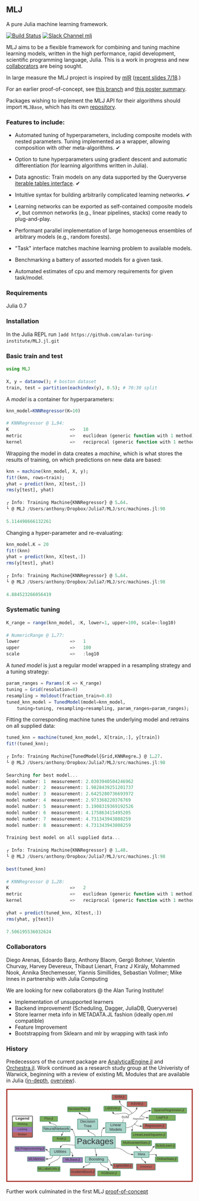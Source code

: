 ## MLJ

A pure Julia machine learning framework.

[![Build Status](https://travis-ci.com/alan-turing-institute/MLJ.jl.svg?branch=master)](https://travis-ci.com/alan-turing-institute/MLJ.jl)
[![Slack Channel mlj](https://img.shields.io/badge/chat-on%20slack-yellow.svg)](https://slackinvite.julialang.org/)

MLJ aims to be a flexible framework for combining and tuning machine
learning models, written in the high performance, rapid
development, scientific programming language, Julia. This is a work in
progress and new [collaborators](#collaborators) are being sought.


In large measure the MLJ project is inspired by [mlR](https://pat-s.github.io/mlr/index.html) ([recent
slides 7/18](https://github.com/mlr-org/mlr-outreach).)

For an earlier proof-of-concept, see
[this branch](https://github.com/alan-turing-institute/MLJ.jl/tree/poc)
and [this poster summary](material/MLJ-JuliaCon2018-poster.pdf).

Packages wishing to implement the MLJ API for their algorithms should
import `MLJBase`, which has its own
[repository](https://github.com/alan-turing-institute/MLJBase.jl).

### Features to include:

- Automated tuning of hyperparameters, including
  composite models with nested parameters. Tuning implemented as a
  wrapper, allowing composition with other meta-algorithms. &#10004;

- Option to tune hyperparameters using gradient descent and automatic
  differentiation (for learning algorithms written in Julia).

- Data agnostic: Train models on any data supported by the Queryverse
[iterable tables
interface](https://github.com/queryverse/IterableTables.jl). &#10004;

- Intuitive syntax for building arbitrarily complicated
  learning networks. &#10004;
  
- Learning networks can be exported as self-contained composite models &#10004;, but
  common networks (e.g., linear pipelines, stacks) come ready to plug-and-play.

- Performant parallel implementation of large homogeneous ensembles
  of arbitrary models (e.g., random forests).

- "Task" interface matches machine learning problem to available models.

- Benchmarking a battery of assorted models for a given task.

- Automated estimates of cpu and memory requirements for given task/model.


### Requirements

Julia 0.7


### Installation

In the Julia REPL run  `]add https://github.com/alan-turing-institute/MLJ.jl.git`


### Basic train and test

```julia
using MLJ

X, y = datanow(); # boston dataset
train, test = partition(eachindex(y), 0.5); # 70:30 split
```

A *model* is a container for hyperparameters:

```julia
knn_model=KNNRegressor(K=10)

# KNNRegressor @ 1…94: 
K                       =>   10
metric                  =>   euclidean (generic function with 1 method)
kernel                  =>   reciprocal (generic function with 1 method)
```
Wrapping the model in data creates a *machine*, which is what stores the results of training, on which predictions on new data are based:


```julia
knn = machine(knn_model, X, y);
fit!(knn, rows=train);
yhat = predict(knn, X[test,:])
rms(y[test], yhat)

┌ Info: Training Machine{KNNRegressor} @ 5…64.
└ @ MLJ /Users/anthony/Dropbox/Julia7/MLJ/src/machines.jl:98

5.114498666132261
```
Changing a hyper-parameter and re-evaluating:

```julia
knn_model.K = 20
fit!(knn)
yhat = predict(knn, X[test,:])
rms(y[test], yhat)

┌ Info: Training Machine{KNNRegressor} @ 5…64.
└ @ MLJ /Users/anthony/Dropbox/Julia7/MLJ/src/machines.jl:98

4.884523266056419
```

### Systematic tuning

```julia
K_range = range(knn_model, :K, lower=1, upper=100, scale=:log10)

# NumericRange @ 1…77: 
lower                   =>   1
upper                   =>   100
scale                   =>   :log10
```
A *tuned model* is just a regular model wrapped in a resampling strategy and a tuning strategy:

```julia
param_ranges = Params(:K => K_range)
tuning = Grid(resolution=8)
resampling = Holdout(fraction_train=0.8)
tuned_knn_model = TunedModel(model=knn_model, 
    tuning=tuning, resampling=resampling, param_ranges=param_ranges);
```
Fitting the corresponding machine tunes the underlying model and retrains on all supplied data:

```julia
tuned_knn = machine(tuned_knn_model, X[train,:], y[train])
fit!(tuned_knn);

┌ Info: Training Machine{TunedModel{Grid,KNNRegre…} @ 1…27.
└ @ MLJ /Users/anthony/Dropbox/Julia7/MLJ/src/machines.jl:98

Searching for best model...
model number: 1	 measurement: 2.0303940504246962    
model number: 2	 measurement: 1.9828439251201737    
model number: 3	 measurement: 2.6425280736693972    
model number: 4	 measurement: 2.973368220376769    
model number: 5	 measurement: 3.1908319369192526    
model number: 6	 measurement: 4.175863415495205    
model number: 7	 measurement: 4.731343943808259    
model number: 8	 measurement: 4.731343943808259    
    
Training best model on all supplied data...

┌ Info: Training Machine{KNNRegressor} @ 1…48.
└ @ MLJ /Users/anthony/Dropbox/Julia7/MLJ/src/machines.jl:98

best(tuned_knn)

# KNNRegressor @ 1…28: 
K                       =>   2
metric                  =>   euclidean (generic function with 1 method)
kernel                  =>   reciprocal (generic function with 1 method)
    
yhat = predict(tuned_knn, X[test,:])
rms(yhat, y[test])

7.506195536032624
```


### Collaborators

Diego Arenas, Edoardo Barp, Anthony Blaom, Gergö Bohner, Valentin
Churvay, Harvey Devereux, Thibaut Lienart, Franz J Király, Mohammed
Nook, Annika Stechemesser, Yiannis Simillides, Sebastian Vollmer; Mike
Innes in partnership with Julia Computing

We are looking for new collaborators @ the Alan Turing Institute! 
  * Implementation of unsupported learners
  * Backend improvement! (Scheduling, Dagger, JuliaDB, Queryverse)
  * Store learner meta info in METADATA.JL fashion (ideally open.ml compatible)
  * Feature Improvement 
  * Bootstrapping from Sklearn and mlr by wrapping with task info
  

### History

Predecessors of the current package are
[AnalyticalEngine.jl](https://github.com/tlienart/AnalyticalEngine.jl)
and [Orchestra.jl](https://github.com/svs14/Orchestra.jl). Work
continued as a research study group at the Univeristy of Warwick,
beginning with a review of existing ML Modules that are available in
Julia ([in-depth](https://github.com/dominusmi/Julia-Machine-Learning-Review/tree/master/Educational),
[overview](https://github.com/dominusmi/Julia-Machine-Learning-Review/tree/master/Package%20Review)).

![alt text](material/packages.jpg)

Further work culminated in the first MLJ
[proof-of-concept](https://github.com/alan-turing-institute/MLJ.jl/tree/poc)



